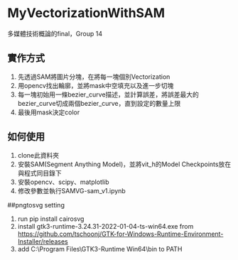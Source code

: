 # MyVectorizationWithSAM
 
多媒體技術概論的final，Group 14

## 實作方式

1. 先透過SAM將圖片分塊，在將每一塊個別Vectorization
2. 用opencv找出輪廓，並將mask中空填充以及進一步切塊
3. 每一塊初始用一條bezier_curve描述，並計算誤差，將誤差最大的bezier_curve切成兩個bezier_curve，直到設定的數量上限
4. 最後用mask決定color

## 如何使用

1. clone此資料夾
2. 安裝SAM(Segment Anything Model)，並將vit_h的Model Checkpoints放在與程式同目錄下
3. 安裝opencv、scipy、matplotlib
4. 修改參數並執行SAMVG-sam_v1.ipynb

##pngtosvg setting
1. run pip install cairosvg
2. install gtk3-runtime-3.24.31-2022-01-04-ts-win64.exe
 from https://github.com/tschoonj/GTK-for-Windows-Runtime-Environment-Installer/releases
3. add C:\Program Files\GTK3-Runtime Win64\bin to PATH
